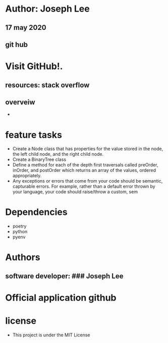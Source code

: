 # Author: Joseph Lee
## 17 may 2020
## git hub
# Visit GitHub!.
## resources: stack overflow
## overveiw
* 
# feature tasks

* Create a Node class that has properties for the value stored in the node, the left child node, and the right child node.
* Create a BinaryTree class
* Define a method for each of the depth first traversals called preOrder, inOrder, and postOrder which returns an array of the values, ordered appropriately.
* Any exceptions or errors that come from your code should be semantic, capturable errors. For example, rather than a default error thrown by your language, your code should raise/throw a custom, sem

# Dependencies
* poetry
* python
* pyenv
# Authors
## software developer: ### Joseph Lee
# Official application github
# license
* This project is under the MIT License